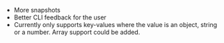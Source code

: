 * More snapshots
* Better CLI feedback for the user
* Currently only supports key-values where the value is an object, string or a number. Array support could be added.